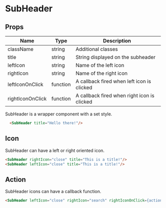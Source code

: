 # SubHeader

## Props
| Name             	| Type     	| Description                                 	|
|------------------	|----------	|---------------------------------------------	|
| className        	| string   	| Additional classes                          	|
| title            	| string   	| String displayed on the subheader           	|
| leftIcon         	| string   	| Name of the left icon                       	|
| rightIcon        	| string   	| Name of the right icon                      	|
| leftIconOnClick  	| function 	| A callback fired when left icon is clicked  	|
| rightIconOnClick 	| function 	| A callback fired when right icon is clicked 	|

SubHeader is a wrapper component with a set style.

```html
  <SubHeader title="Hello there!"/>
```

## Icon

SubHeader can have a left or right oriented icon.

```html
<SubHeader rightIcon="close" title="This is a title!"/>
<SubHeader leftIcon="close" title="This is a title!"/>
```

## Action
SubHeader icons can have a callback function.

```html
<SubHeader leftIcon="close" rightIcon="search" rightIconOnClick={action} title="This is a title!"/>
```
